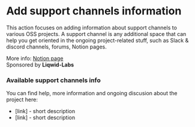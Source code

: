 # Add support channels information

This action focuses on adding information about support channels to various OSS projects. 
A support channel is any additional space that can help you get oriented in the ongoing project-related stuff, such as Slack & discord channels, forums, Notion pages.

More info: [Notion page](https://liqwid.notion.site/Add-support-channels-to-all-libraries-repos-slack-discord-etc-7b9b4cf3da9a4b8488e07219dbbd9b1b)  
Sponsored by **Liqwid-Labs**
### Available support channels info

You can find help, more information and ongoing discusion about the project here:
- [link] - short description
- [link] - short description

